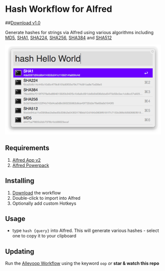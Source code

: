 Hash Workflow for Alfred
=====================

##[Download v1.0](https://github.com/soulwire/alfred-hash-workflow/raw/master/hash.alfredworkflow)

Generate hashes for strings via Alfred using various algorithms including [MD5](http://en.wikipedia.org/wiki/MD5), [SHA1](http://en.wikipedia.org/wiki/SHA1), [SHA224](http://en.wikipedia.org/wiki/SHA224), [SHA256](http://en.wikipedia.org/wiki/SHA256), [SHA384](http://en.wikipedia.org/wiki/SHA384) and [SHA512](http://en.wikipedia.org/wiki/SHA512)

![Using Hash](screenshots/hash.png)

## Requirements
1. [Alfred App v2](http://www.alfredapp.com/#download)
1. [Alfred Powerpack](https://buy.alfredapp.com/)

## Installing
1. [Download](https://github.com/soulwire/alfred-hash-workflow/raw/master/hash.alfredworkflow) the workflow
2. Double-click to import into Alfred
3. Optionally add custom Hotkeys

## Usage
- type `hash {query}` into Alfred. This will generate various hashes - select one to copy it to your clipboard

## Updating
Run the [Alleyoop Workflow](http://www.alfredforum.com/topic/1582-alleyoop-update-alfred-workflows/) using the keyword `oop` *or* **star & watch this repo**